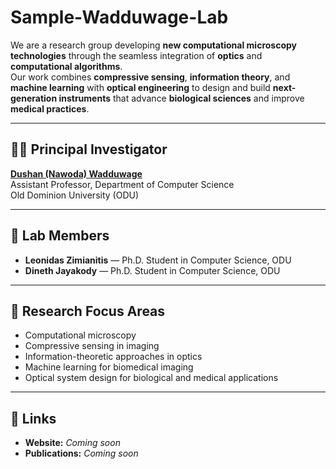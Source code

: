 # Sample-Wadduwage-Lab

We are a research group developing **new computational microscopy technologies** through the seamless integration of **optics** and **computational algorithms**.  
Our work combines **compressive sensing**, **information theory**, and **machine learning** with **optical engineering** to design and build **next-generation instruments** that advance **biological sciences** and improve **medical practices**.

---

## 🧑‍🔬 Principal Investigator
**[Dushan (Nawoda) Wadduwage]([https://scholar.google.com/](https://www.linkedin.com/in/dushan-wadduwage-b496b82a/))**  
Assistant Professor, Department of Computer Science  
Old Dominion University (ODU)

---

## 👥 Lab Members
- **Leonidas Zimianitis** — Ph.D. Student in Computer Science, ODU  
- **Dineth Jayakody** — Ph.D. Student in Computer Science, ODU  

---

## 📂 Research Focus Areas
- Computational microscopy  
- Compressive sensing in imaging  
- Information-theoretic approaches in optics  
- Machine learning for biomedical imaging  
- Optical system design for biological and medical applications  

---

## 🔗 Links
- **Website:** _Coming soon_  
- **Publications:** _Coming soon_  
